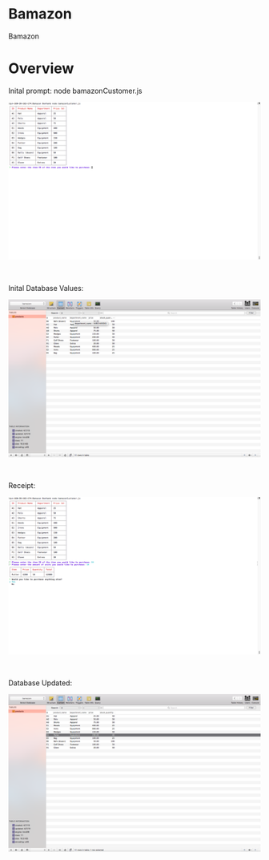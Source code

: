 # Bamazon
Bamazon

<h1>Overview</h1>

Inital prompt:  node bamazonCustomer.js

![prompt](images/prompt.png)

<br>

Inital Database Values:  

![concert](images/initial.png)

<br>

Receipt:  

![receipt](images/receipt.png)

<br>

Database Updated:  

![change](images/sql-change.png)

<br>

